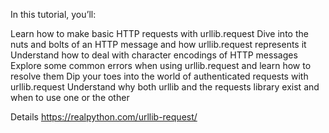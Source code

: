 In this tutorial, you’ll:

Learn how to make basic HTTP requests with urllib.request
Dive into the nuts and bolts of an HTTP message and how urllib.request represents it
Understand how to deal with character encodings of HTTP messages
Explore some common errors when using urllib.request and learn how to resolve them
Dip your toes into the world of authenticated requests with urllib.request
Understand why both urllib and the requests library exist and when to use one or the other

Details https://realpython.com/urllib-request/